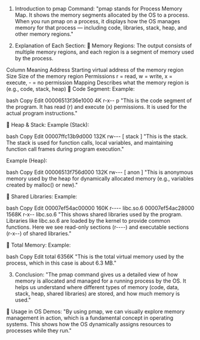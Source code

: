 1. Introduction to pmap Command:
"pmap stands for Process Memory Map. It shows the memory segments allocated by the OS to a process. When you run pmap on a process, it displays how the OS manages memory for that process — including code, libraries, stack, heap, and other memory regions."

2. Explanation of Each Section:
🧠 Memory Regions:
The output consists of multiple memory regions, and each region is a segment of memory used by the process.


Column	Meaning
Address	Starting virtual address of the memory region
Size	Size of the memory region
Permissions	r = read, w = write, x = execute, - = no permission
Mapping	Describes what the memory region is (e.g., code, stack, heap)
🔹 Code Segment:
Example:

bash
Copy
Edit
00006513f36e1000      4K r-x-- p
"This is the code segment of the program. It has read (r) and execute (x) permissions. It is used for the actual program instructions."

🔹 Heap & Stack:
Example (Stack):

bash
Copy
Edit
00007ffc13b9d000    132K rw---   [ stack ]
"This is the stack. The stack is used for function calls, local variables, and maintaining function call frames during program execution."

Example (Heap):

bash
Copy
Edit
00006513f756d000    132K rw---   [ anon ]
"This is anonymous memory used by the heap for dynamically allocated memory (e.g., variables created by malloc() or new)."

🔹 Shared Libraries:
Example:

bash
Copy
Edit
00007ef54ac00000    160K r---- libc.so.6
00007ef54ac28000   1568K r-x-- libc.so.6
"This shows shared libraries used by the program. Libraries like libc.so.6 are loaded by the kernel to provide common functions. Here we see read-only sections (r----) and executable sections (r-x--) of shared libraries."

🔹 Total Memory:
Example:

bash
Copy
Edit
total             6356K
"This is the total virtual memory used by the process, which in this case is about 6.3 MB."

3. Conclusion:
"The pmap command gives us a detailed view of how memory is allocated and managed for a running process by the OS. It helps us understand where different types of memory (code, data, stack, heap, shared libraries) are stored, and how much memory is used."

📌 Usage in OS Demos:
"By using pmap, we can visually explore memory management in action, which is a fundamental concept in operating systems. This shows how the OS dynamically assigns resources to processes while they run."